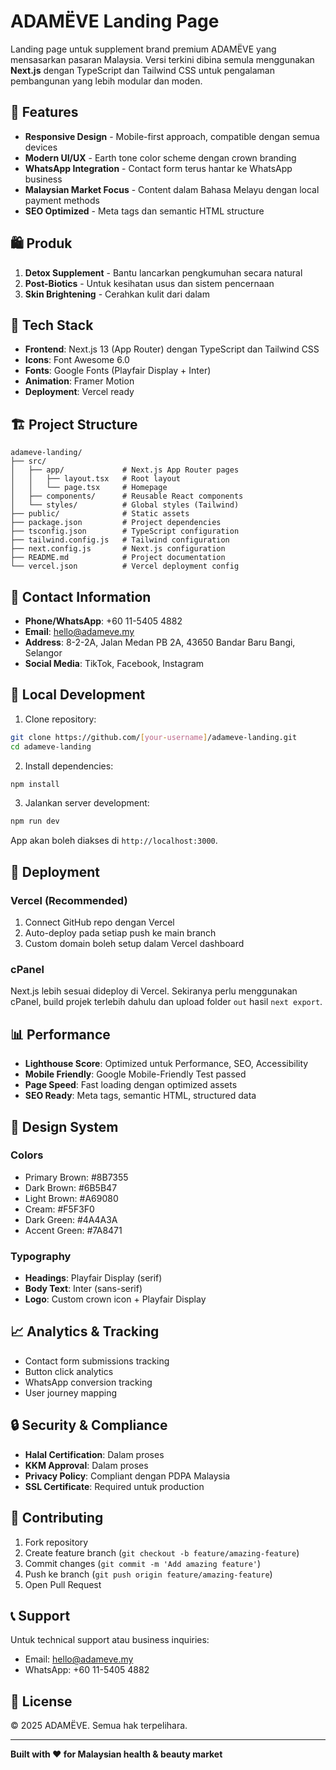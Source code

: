# ADAMËVE Landing Page

Landing page untuk supplement brand premium ADAMËVE yang mensasarkan pasaran Malaysia.
Versi terkini dibina semula menggunakan **Next.js** dengan TypeScript dan Tailwind CSS untuk pengalaman pembangunan yang lebih modular dan moden.

## 🌟 Features

- **Responsive Design** - Mobile-first approach, compatible dengan semua devices
- **Modern UI/UX** - Earth tone color scheme dengan crown branding
- **WhatsApp Integration** - Contact form terus hantar ke WhatsApp business
- **Malaysian Market Focus** - Content dalam Bahasa Melayu dengan local payment methods
- **SEO Optimized** - Meta tags dan semantic HTML structure

## 🛍️ Produk

1. **Detox Supplement** - Bantu lancarkan pengkumuhan secara natural
2. **Post-Biotics** - Untuk kesihatan usus dan sistem pencernaan
3. **Skin Brightening** - Cerahkan kulit dari dalam

## 🚀 Tech Stack

 - **Frontend**: Next.js 13 (App Router) dengan TypeScript dan Tailwind CSS
 - **Icons**: Font Awesome 6.0
 - **Fonts**: Google Fonts (Playfair Display + Inter)
 - **Animation**: Framer Motion
 - **Deployment**: Vercel ready

## 🏗️ Project Structure

```
adameve-landing/
├── src/
│   ├── app/             # Next.js App Router pages
│   │   ├── layout.tsx   # Root layout
│   │   └── page.tsx     # Homepage
│   ├── components/      # Reusable React components
│   └── styles/          # Global styles (Tailwind)
├── public/              # Static assets
├── package.json         # Project dependencies
├── tsconfig.json        # TypeScript configuration
├── tailwind.config.js   # Tailwind configuration
├── next.config.js       # Next.js configuration
├── README.md            # Project documentation
└── vercel.json          # Vercel deployment config
```

## 📱 Contact Information

- **Phone/WhatsApp**: +60 11-5405 4882
- **Email**: hello@adameve.my
- **Address**: 8-2-2A, Jalan Medan PB 2A, 43650 Bandar Baru Bangi, Selangor
- **Social Media**: TikTok, Facebook, Instagram

## 🔧 Local Development

1. Clone repository:
```bash
git clone https://github.com/[your-username]/adameve-landing.git
cd adameve-landing
```

2. Install dependencies:
```bash
npm install
```

3. Jalankan server development:
```bash
npm run dev
```
App akan boleh diakses di `http://localhost:3000`.

## 🚀 Deployment

### Vercel (Recommended)
1. Connect GitHub repo dengan Vercel
2. Auto-deploy pada setiap push ke main branch
3. Custom domain boleh setup dalam Vercel dashboard

### cPanel
Next.js lebih sesuai dideploy di Vercel. Sekiranya perlu menggunakan cPanel,
build projek terlebih dahulu dan upload folder `out` hasil `next export`.

## 📊 Performance

- **Lighthouse Score**: Optimized untuk Performance, SEO, Accessibility
- **Mobile Friendly**: Google Mobile-Friendly Test passed
- **Page Speed**: Fast loading dengan optimized assets
- **SEO Ready**: Meta tags, semantic HTML, structured data

## 🎨 Design System

### Colors
- Primary Brown: #8B7355
- Dark Brown: #6B5B47
- Light Brown: #A69080
- Cream: #F5F3F0
- Dark Green: #4A4A3A
- Accent Green: #7A8471

### Typography
- **Headings**: Playfair Display (serif)
- **Body Text**: Inter (sans-serif)
- **Logo**: Custom crown icon + Playfair Display

## 📈 Analytics & Tracking

- Contact form submissions tracking
- Button click analytics
- WhatsApp conversion tracking
- User journey mapping

## 🔒 Security & Compliance

- **Halal Certification**: Dalam proses
- **KKM Approval**: Dalam proses
- **Privacy Policy**: Compliant dengan PDPA Malaysia
- **SSL Certificate**: Required untuk production

## 🤝 Contributing

1. Fork repository
2. Create feature branch (`git checkout -b feature/amazing-feature`)
3. Commit changes (`git commit -m 'Add amazing feature'`)
4. Push ke branch (`git push origin feature/amazing-feature`)
5. Open Pull Request

## 📞 Support

Untuk technical support atau business inquiries:
- Email: hello@adameve.my
- WhatsApp: +60 11-5405 4882

## 📄 License

© 2025 ADAMËVE. Semua hak terpelihara.

---

**Built with ❤️ for Malaysian health & beauty market**
